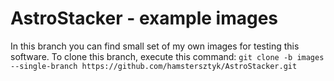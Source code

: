 # AstroStacker - example images

In this branch you can find small set of my own images for testing this software. To clone this branch, execute this command: `git clone -b images --single-branch https://github.com/hamstersztyk/AstroStacker.git`
